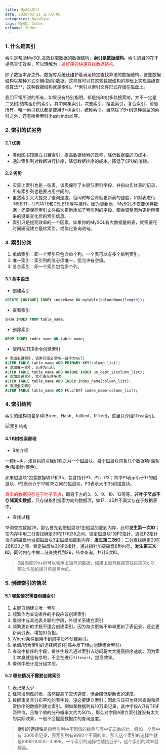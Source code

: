 ```yaml
---
title: MySQL索引
date: 2020-03-21 15:00:00
categories: DataBase
tags: MySQL Index
urlname: Index
---
```


### 1. 什么是索引

索引是帮助MySQL高效获取数据的数据结构，**索引是数据结构**。索引的目的在于提高查询效率，可以理解为：<font color=red>排好序的快速查找数据结构。</font>

<!--more-->

除了数据本身之外，数据库系统还维护着满足特定查找算法的数据结构，这些数据结构以某种方式引用(指向)数据，这样就可以在这些数据结构的基础上实现高级查找算法**，这种数据结构就是索引。**索引以索引文件形式存储在磁盘上。

我们平常所说的所有，如果没有特别指明，都是指B树(多路搜索树，并不一定是二叉树)结构组织的索引。其中聚集索引，次要索引，覆盖索引，复合索引，前缀所有，唯一索引默认都是使用B+树索引，统称索引。当然除了B+树这种类型的索引之外，还有哈希索引(hash index)等。

### 2. 索引的优劣势

#### 2.1 优势

- 类似图书馆建立书目索引，提高数据检索的效率，降低数据库的IO成本。
- 通过索引列对数据进行排序，降低数据排序的成本，降低了CPU的消耗。

#### 2.2 劣势

- 实际上索引也是一张表，该表保存了主键与索引字段，并指向实体表的记录，所有索引列也是要占用空间的。
- 虽然索引大大提交了查询速度，但同时却会降低更新表的速度，如对表进行INSERT、UPDATE和DELETE等写操作。因为更新表，MySQL不仅要保存数据，还要保存索引文件每次更新添加了索引列的字段，都会调整因为更新所带来的键值变化后的索引信息。
- 索引只是提高效率的一个因素，如果你的MySQL有大数据量的表，就需要花时间研究建立最优索引，或优化查询语句。

### 3. 索引分类

1. 单值索引：即一个索引只包含单个列，一个表可以有多个单列索引。
2. 唯一索引：索引列的值必须唯一，但允许有空值。
3. 复合索引：即一个索引包含多个列。

#### 3.1 基本语法

- 创建索引

```sql
CREATE [UNIQUE] INDEX indexName ON mytable(columnName(length));
```

- 查看索引

```sql
SHOW INDEX FROM table_name;
```

- 删除索引

```sql
DROP INDEX index_name ON table_name;
```

- 使用ALTER命令创建索引

```sql
# 添加主键索引，该索引值必须唯一且不为null
ALTER TABLE table_name ADD PRIMARY KEY(column_list);
# 添加唯一索引，允许为null
ALTER TABLE table_name ADD UNIQUE INDEX un_dept_2(column_list);
# 添加普通索引，索引值允许多次
ALTER TABLE table_name ADD INDEX index_name(column_list);
# 添加全文索引
ALTER TABLE table_name ADD FULLTEXT index_name(column_list);
```

### 4. 索引结构

索引的结构包含多种(Btree、Hash、fulltext、RTree)，这里只介绍`BTree`索引。

![索引结构](http://yanxuan.nosdn.127.net/5785ffe134a8e5a140efc4f6ff14f8da.png)

#### 4.1 B树检索原理

- B树介绍

一颗b+树，浅蓝色的块我们称之为一个磁盘块，每个磁盘块包含几个数据项(深蓝色)和指针(黄色)。

如果磁盘块1包含数据项17和35，包含指针P1、P2、P3；其中P1表示小于17的磁盘块，P2表示介于17和35之间的磁盘块，P3表示大于35的磁盘块。

<font color=red>真实的数据只存在于叶子节点</font>，即最下方的3、5、9、10、13等等。**非叶子节点不存储真实数据**，只存储指引搜索方向的数据项，如17、35并不真实存在于数据表中。

- 查找过程

举例查找数据29，那么首先会把磁盘块1由磁盘加载到内存，此时**发生第一次IO**；在内存中用二分查找确定29在17和35之间，锁定磁盘块1的P2指针，通过P2指针指向的磁盘地址把磁盘块3由磁盘加载到内存，**发生第二次IO**；二分查找确定29在26和30之间，锁定磁盘块3的P2指针，通过指针加载磁盘8到内存，**发生第三次IO**，同时内存中做二分查找找到29，结束查询，共计3次IO。

> 3层高度的b+树可以表示上百万的数据，如果上百万数据查找只需3次IO，那么性能的提升将是巨大的。

### 5. 创建索引的情况

#### 5.1 哪些情况需要创建索引

1. 主键自动建立唯一索引
2. 频繁作为查询条件的字段应该创建索引
3. 查询中与其他表关联的字段，外键关系建立索引
4. 频繁更新的字段不适合创建索引，因为每次更新不单单更新了表记录，还会更新索引表，增加IO负担。
5. Where条件里用不到的字段不创建索引。
6. 单值/组合索引的选择问题(在高并发下倾向创建组合索引)
7. 查询中排序的字段，排序字段若通过索引去访问将大大提高排序速度。因为索引本身就是有序的，不会在进行`filesort`，提高效率。
8. 查询中统计或分组字段。

#### 5.2 哪些情况不需要创建索引

1. 表记录太少
2. 经常增删改的表，虽然提高了查询速度，但会降低更新表的速度。
3. 数据重复且分布平均的表字段，没必要建立索引；因此应该只为经常查询和经常排序的数据列建立索引。例如某数据列有10万条记录，其中字段A只有T和F两种值，且每个值的分布概率大约为50%，那么对字段A建立索引就没有太大的实际效果，一般不会提高数据库的查询速度。

> **索引的选择性**是指索引列中不同值的数目与表中记录数的比。假如一个表中有10000条记录，表索引列有9990个不同的值，那么这个索引的选择性就是9990/10000=0.999。一个索引的选择性越接近于1，这个索引的效率就越高。

